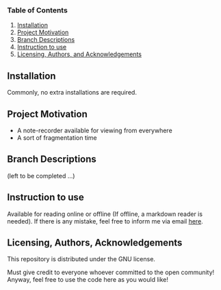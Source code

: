 ### Table of Contents

1. [Installation](#installation)
2. [Project Motivation](#motivation)
3. [Branch Descriptions](#branch)
4. [Instruction to use](#instructions)
5. [Licensing, Authors, and Acknowledgements](#licensing)

## Installation <a name="installation"></a>

Commonly, no extra installations are required.

## Project Motivation<a name="motivation"></a>

* A note-recorder available for viewing from everywhere 
* A sort of fragmentation time

## Branch Descriptions <a name="branch"></a>

(left to be completed ...)

## Instruction to use<a name="instructions"></a>

Available for reading online or offline (If offline, a markdown reader is needed). If there is any mistake, feel free to inform me via email [here](ziqianghuang@hust.edu.cn). 

## Licensing, Authors, Acknowledgements<a name="licensing"></a>

This repository is distributed under the GNU license.

Must give credit to everyone whoever committed to the open community! Anyway, feel free to use the code here as you would like!


